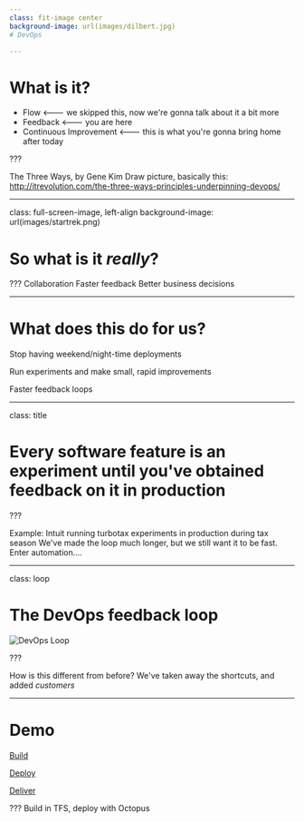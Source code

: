```yaml
---
class: fit-image center
background-image: url(images/dilbert.jpg)
# DevOps

---
```


# What is it?

- Flow                   <--- we skipped this, now we're gonna talk about it a bit more
- Feedback               <--- you are here
- Continuous Improvement <--- this is what you're gonna bring home after today

???

The Three Ways, by Gene Kim
Draw picture, basically this: http://itrevolution.com/the-three-ways-principles-underpinning-devops/

---
class: full-screen-image, left-align
background-image: url(images/startrek.png)

# So what is it _really_?

???
Collaboration
Faster feedback
Better business decisions

---

# What does this do for us?
Stop having weekend/night-time deployments

Run experiments and make small, rapid improvements

Faster feedback loops

---
class: title

# Every software feature is an experiment until you've obtained feedback on it in production

???

Example: Intuit running turbotax experiments in production during tax season
We've made the loop much longer, but we still want it to be fast. Enter automation....

---
class: loop

# The DevOps feedback loop

![DevOps Loop](images/loops/devops.png)

???

How is this different from before? We've taken away the shortcuts, and added *customers*

---

# Demo

<a href="https://centare.visualstudio.com/QACampCalculator/QACampCalculator%20Team/_build" target="_blank">Build</a>

<a href="https://centare.visualstudio.com/QACampCalculator/QACampCalculator%20Team/_apps/hub/ms.vss-releaseManagement-web.hub-explorer" target="_blank">Deploy</a>

<a href="https://qacamp2016calculator.blob.core.windows.net/releases/drop/demo/Calculator/bin/Release/Calculator.exe" target="_blank">Deliver</a>


???
Build in TFS, deploy with Octopus
